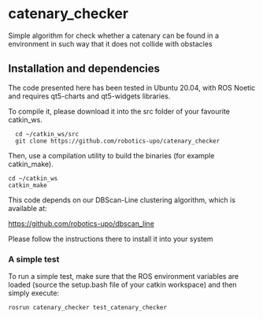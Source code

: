 # catenary_checker
Simple algorithm for check whether a catenary can be found in a environment in such way that it does not collide with obstacles

## Installation and dependencies

The code presented here has been tested in Ubuntu 20.04, with ROS Noetic and requires qt5-charts and qt5-widgets libraries.

To compile it, please download it into the src folder of your favourite catkin_ws. 

```
  cd ~/catkin_ws/src
  git clone https://github.com/robotics-upo/catenary_checker
```

Then, use a compilation utility to build the binaries (for example catkin_make).

```
cd ~/catkin_ws
catkin_make
```

This code depends on our DBScan-Line clustering algorithm, which is available at:

https://github.com/robotics-upo/dbscan_line

Please follow the instructions there to install it into your system

### A simple test

To run a simple test, make sure that the ROS environment variables are loaded (source the setup.bash file of your catkin workspace) and then simply execute:

```
rosrun catenary_checker test_catenary_checker
```
